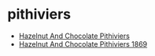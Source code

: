# pithiviers

 * [Hazelnut And Chocolate Pithiviers](../../index/h/hazelnut-and-chocolate-pithiviers-1869.json)
 * [Hazelnut And Chocolate Pithiviers 1869](../../index/h/hazelnut-and-chocolate-pithiviers-1869.json)
